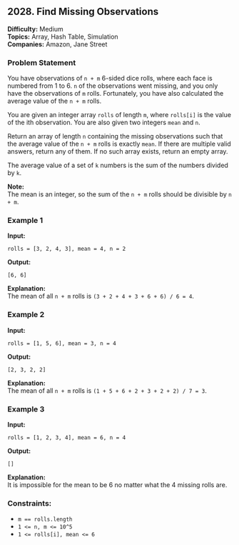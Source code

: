 ## 2028. Find Missing Observations

**Difficulty:** Medium  
**Topics:** Array, Hash Table, Simulation  
**Companies:** Amazon, Jane Street

### Problem Statement

You have observations of `n + m` 6-sided dice rolls, where each face is numbered from 1 to 6. `n` of the observations went missing, and you only have the observations of `m` rolls. Fortunately, you have also calculated the average value of the `n + m` rolls.

You are given an integer array `rolls` of length `m`, where `rolls[i]` is the value of the ith observation. You are also given two integers `mean` and `n`.

Return an array of length `n` containing the missing observations such that the average value of the `n + m` rolls is exactly `mean`. If there are multiple valid answers, return any of them. If no such array exists, return an empty array.

The average value of a set of `k` numbers is the sum of the numbers divided by `k`.

**Note:**  
The mean is an integer, so the sum of the `n + m` rolls should be divisible by `n + m`.

### Example 1

**Input:** 
``` 
rolls = [3, 2, 4, 3], mean = 4, n = 2
```
**Output:** 
```
[6, 6]
```

**Explanation:**  
The mean of all `n + m` rolls is `(3 + 2 + 4 + 3 + 6 + 6) / 6 = 4`.

### Example 2

**Input:** 
``` 
rolls = [1, 5, 6], mean = 3, n = 4
```
**Output:** 
```
[2, 3, 2, 2]
```

**Explanation:**  
The mean of all `n + m` rolls is `(1 + 5 + 6 + 2 + 3 + 2 + 2) / 7 = 3`.

### Example 3

**Input:** 
``` 
rolls = [1, 2, 3, 4], mean = 6, n = 4
```
**Output:** 
```
[]
```

**Explanation:**  
It is impossible for the mean to be 6 no matter what the 4 missing rolls are.

### Constraints:
- `m == rolls.length`
- `1 <= n, m <= 10^5`
- `1 <= rolls[i], mean <= 6`

